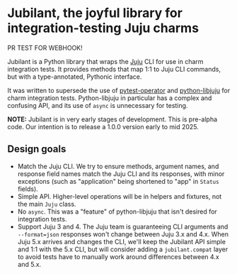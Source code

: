 # Jubilant, the joyful library for integration-testing Juju charms

PR TEST FOR WEBHOOK!

Jubilant is a Python library that wraps the [Juju](https://juju.is/) CLI for use in charm integration tests. It provides methods that map 1:1 to Juju CLI commands, but with a type-annotated, Pythonic interface.

It was written to supersede the use of [pytest-operator](https://github.com/charmed-kubernetes/pytest-operator) and [python-libjuju](https://github.com/juju/python-libjuju/) for charm integration tests. Python-libjuju in particular has a complex and confusing API, and its use of `async` is unnecessary for testing.

**NOTE:** Jubilant is in very early stages of development. This is pre-alpha code. Our intention is to release a 1.0.0 version early to mid 2025.


## Design goals

- Match the Juju CLI. We try to ensure methods, argument names, and response field names match the Juju CLI and its responses, with minor exceptions (such as "application" being shortened to "app" in `Status` fields).
- Simple API. Higher-level operations will be in helpers and fixtures, not the main `Juju` class.
- No `async`. This was a "feature" of python-libjuju that isn't desired for integration tests.
- Support Juju 3 and 4. The Juju team is guaranteeing CLI arguments and `--format=json` responses won't change between Juju 3.x and 4.x. When Juju 5.x arrives and changes the CLI, we'll keep the Jubilant API simple and 1:1 with the 5.x CLI, but will consider adding a `jubilant.compat` layer to avoid tests have to manually work around differences between 4.x and 5.x.

